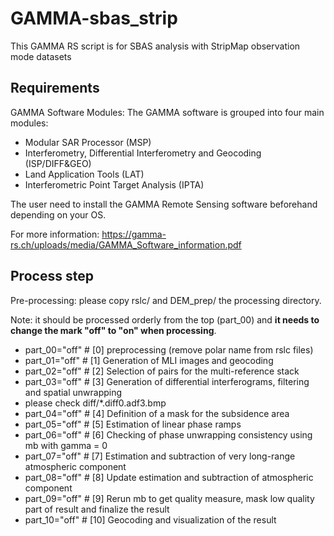 # GAMMA-sbas_strip
This GAMMA RS script is for SBAS analysis with StripMap observation mode datasets

## Requirements
GAMMA Software Modules:
The GAMMA software is grouped into four main modules:
- Modular SAR Processor (MSP)
- Interferometry, Differential Interferometry and Geocoding (ISP/DIFF&GEO)
- Land Application Tools (LAT)
- Interferometric Point Target Analysis (IPTA)

The user need to install the GAMMA Remote Sensing software beforehand depending on your OS.

For more information: https://gamma-rs.ch/uploads/media/GAMMA_Software_information.pdf

## Process step

Pre-processing: please copy rslc/ and DEM_prep/ the processing directory.

Note: it should be processed orderly from the top (part_00) and **it needs to change the mark "off" to "on" when processing**.

- part_00="off" # [0] preprocessing (remove polar name from rslc files)
- part_01="off" # [1] Generation of MLI images and geocoding
- part_02="off"	# [2] Selection of pairs for the multi-reference stack
- part_03="off"	# [3] Generation of differential interferograms, filtering and spatial unwrapping
- please check diff/*.diff0.adf3.bmp
- part_04="off" # [4] Definition of a mask for the subsidence area
- part_05="off" # [5] Estimation of linear phase ramps
- part_06="off"	# [6] Checking of phase unwrapping consistency using mb with gamma = 0
- part_07="off"	# [7] Estimation and subtraction of very long-range atmospheric component
- part_08="off"	# [8] Update estimation and subtraction of atmospheric component
- part_09="off"	# [9] Rerun mb to get quality measure, mask low quality part of result and finalize the result
- part_10="off"	# [10] Geocoding and visualization of the result
